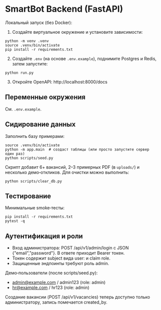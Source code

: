 # SmartBot Backend (FastAPI)

Локальный запуск (без Docker):

1. Создайте виртуальное окружение и установите зависимости:

```
python -m venv .venv
source .venv/bin/activate
pip install -r requirements.txt
```

2. Создайте `.env` (на основе `.env.example`), поднимите Postgres и Redis, затем запустите:

```
python run.py
```

3. Откройте OpenAPI: http://localhost:8000/docs


## Переменные окружения

См. `.env.example`.

## Сидирование данных

Заполнить базу примерами:

```
source .venv/bin/activate
python -m app.main  # создаст таблицы (или просто запустите сервер один раз)
python scripts/seed.py
```

Скрипт добавит 6+ вакансий, 2–3 примерных PDF (в `uploads/`) и несколько демо‑откликов. Для очистки можно выполнить:

```
python scripts/clear_db.py
```

## Тестирование

Минимальные smoke‑тесты:

```
pip install -r requirements.txt
pytest -q
```

## Аутентификация и роли

- Вход администратора: POST /api/v1/admin/login с JSON {"email","password"}. В ответе приходит Bearer токен.
- Токен содержит subject вида user:<id> и claim role.
- Защищенные эндпоинты требуют роль admin.

Демо‑пользователи (после scripts/seed.py):
- admin@example.com / admin123 (role: admin)
- hr@example.com / hr123 (role: admin)

Создание вакансии (POST /api/v1/vacancies) теперь доступно только администратору, запись помечается created_by.